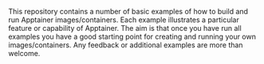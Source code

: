 This repository contains a number of basic examples of how to build and run Apptainer images/containers.
Each example illustrates a particular feature or capability of Apptainer. The aim is that once you have run all examples
you have a good starting point for creating and running your own images/containers. 
Any feedback or additional examples are more than welcome.